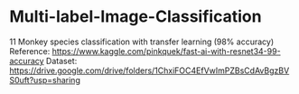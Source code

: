 # Multi-label-Image-Classification
11 Monkey species classification with transfer learning (98% accuracy)
Reference: https://www.kaggle.com/pinkquek/fast-ai-with-resnet34-99-accuracy
Dataset: https://drive.google.com/drive/folders/1ChxiFOC4EfVwImPZBsCdAvBgzBVS0uft?usp=sharing
